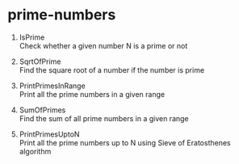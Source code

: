 # prime-numbers

1. IsPrime  
Check whether a given number N is a prime or not

2. SqrtOfPrime  
Find the square root of a number if the number is prime

3. PrintPrimesInRange  
Print all the prime numbers in a given range

4. SumOfPrimes  
Find the sum of all prime numbers in a given range

5. PrintPrimesUptoN  
Print all the prime numbers up to N using Sieve of Eratosthenes algorithm  

